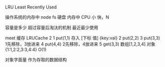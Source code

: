LRU Least Recently Used

操作系统的内存中
node fs
硬盘 
 内存中 CPU 小 快，N 

 容量是多少 超过容量后淘汰的机制
 最近最少使用

 meet 缓存
 LRUCache
   2
 1 put(1,1) 存入  [下标 值] {key:val}
 2 put(2,2) 
 3 put(3,3) 1先移除，3放进来
 4 put(4,4) 2先移除，4放进来
 5 get(3,3) 
 数组[1,2,3,4] 对象{1:1,2:2,3:3,4:4} O(1)
 
 对象字面量 作为存取的数据结构

 